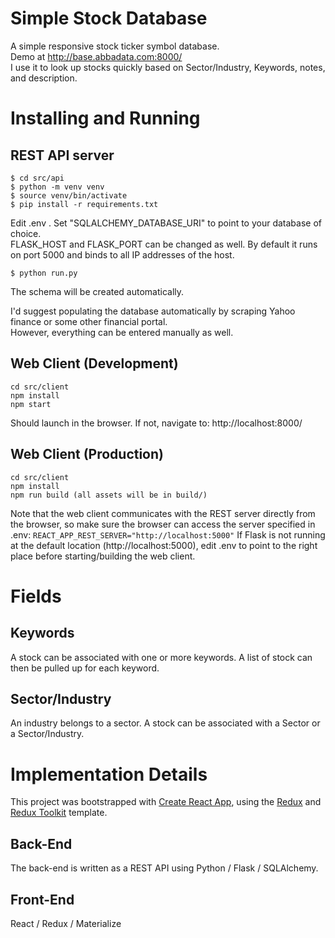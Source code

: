 # Simple Stock Database

A simple responsive stock ticker symbol database.<br>
Demo at http://base.abbadata.com:8000/<br>
I use it to look up stocks quickly based on Sector/Industry, Keywords, notes, and description.

# Installing and Running
## REST API server
```
$ cd src/api
$ python -m venv venv
$ source venv/bin/activate
$ pip install -r requirements.txt
```
Edit .env . Set "SQLALCHEMY_DATABASE_URI" to point to your database of choice.<br>
FLASK_HOST and FLASK_PORT can be changed as well. By default it runs on port 5000 and binds to all IP addresses of the host.
```
$ python run.py
```
The schema will be created automatically.

I'd suggest populating the database automatically by scraping Yahoo finance or some other financial portal.<br>
However, everything can be entered manually as well.

## Web Client (Development)
```
cd src/client
npm install
npm start
```
Should launch in the browser. If not, navigate to: http://localhost:8000/

## Web Client (Production)
```
cd src/client
npm install
npm run build (all assets will be in build/)
```

Note that the web client communicates with the REST server directly from the browser, so make sure the browser can access the server specified
in .env: `REACT_APP_REST_SERVER="http://localhost:5000"`
If Flask is not running at the default location (http://localhost:5000), edit .env to point to the right place before starting/building the web client.


# Fields 
## Keywords

A stock can be associated with one or more keywords. A list of stock
can then be pulled up for each keyword.

## Sector/Industry

An industry belongs to a sector. A stock can be associated with a Sector or a Sector/Industry.

# Implementation Details
This project was bootstrapped with [Create React App](https://github.com/facebook/create-react-app), using the [Redux](https://redux.js.org/) and [Redux Toolkit](https://redux-toolkit.js.org/) template.

## Back-End
The back-end is written as a REST API using Python / Flask / SQLAlchemy.

## Front-End
React / Redux / Materialize
